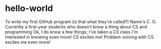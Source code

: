 # hello-world
To write my first GitHub program (is that what they're called?)
Name's C. O.
Currently a first-year students who doesn't know a thing about CS and programming
Ok, I do know a few things; I've taken a CS class
I'm interested in knowing even more!
CS excites me! Problem-solving with CS excites me even more!
